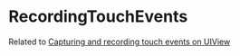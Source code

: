 # RecordingTouchEvents

Related to [Capturing and recording touch events on UIView][1]

[1]: https://stackoverflow.com/questions/47118505/capturing-and-recording-touch-events-on-uiview/47128639#47128639
